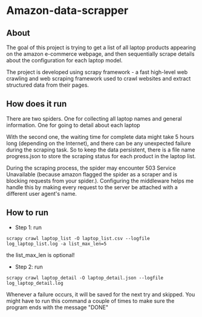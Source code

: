 # Amazon-data-scrapper
## About
The goal of this project is trying to get a list of all laptop products appearing on the amazon e-commerce webpage, and then sequentially scrape
details about the configuration for each laptop model.

The project is developed using scrapy framework - a fast high-level web crawling and web scraping framework used to crawl websites and extract structured data from their pages.

## How does it run
There are two spiders. One for collecting all laptop names and general information. One for going to detail about each laptop

With the second one, the waiting time for complete data might take 5 hours long (depending on the Internet), and there can be any unexpected failure during the
scraping task. So to keep the data persistent, there is a file name progress.json to store the scraping status for each product in the
laptop list.

During the scraping process, the spider may encounter 503 Service Unavailable (because amazon flagged the spider as a scraper and is blocking requests from your spider.). Configuring the middleware helps me handle this by making every request to the server be attached with a different user agent's name.

## How to run
- Step 1: run 

`scrapy crawl laptop_list -O laptop_list.csv --logfile log_laptop_list.log -a list_max_len=5`

the list_max_len is optional!

- Step 2: run

`scrapy crawl laptop_detail -O laptop_detail.json --logfile log_laptop_detail.log`

Whenever a failure occurs, it will be saved for the next try and skipped. You might have to run this command a couple of times to make sure
the program ends with the message "DONE"
